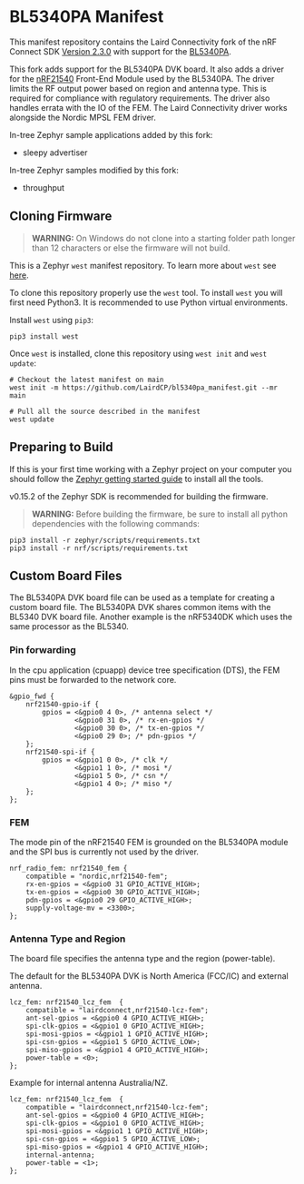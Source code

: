 # BL5340PA Manifest

This manifest repository contains the Laird Connectivity fork of the nRF Connect SDK [Version 2.3.0](https://developer.nordicsemi.com/nRF_Connect_SDK/doc/2.3.0/nrf/getting_started.html) with support for the [BL5340PA](https://www.lairdconnect.com/wireless-modules/bluetooth-modules/bl5340pa-series-long-range-bluetooth-module).

This fork adds support for the BL5340PA DVK board. It also adds a driver for the [nRF21540](https://www.nordicsemi.com/products/nrf21540#:~:text=The%20nRF21540%20is%20a%20'plug,power%20short%2Drange%20wireless%20solutions) Front-End Module  used by the BL5340PA. The driver limits the RF output power based on region and antenna type. This is required for compliance with regulatory requirements. The driver also handles errata with the IO of the FEM. The Laird Connectivity driver works alongside the Nordic MPSL FEM driver.

In-tree Zephyr sample applications added by this fork:
- sleepy advertiser

In-tree Zephyr samples modified by this fork:
- throughput

## Cloning Firmware

> **WARNING:** On Windows do not clone into a starting folder path longer than 12 characters or else the firmware will not build.

This is a Zephyr `west` manifest repository. To learn more about `west` see [here](https://developer.nordicsemi.com/nRF_Connect_SDK/doc/2.3.0/zephyr/develop/west/index.html#west).

To clone this repository properly use the `west` tool. To install `west` you will first need Python3. It is recommended to use Python virtual environments.

Install `west` using `pip3`:

```
pip3 install west
```

Once `west` is installed, clone this repository using `west init` and `west update`:

```
# Checkout the latest manifest on main
west init -m https://github.com/LairdCP/bl5340pa_manifest.git --mr main

# Pull all the source described in the manifest
west update
```
## Preparing to Build

If this is your first time working with a Zephyr project on your computer you should follow the [Zephyr getting started guide](https://docs.zephyrproject.org/latest/getting_started/index.html#) to install all the tools.

v0.15.2 of the Zephyr SDK is recommended for building the firmware.

> **WARNING:** Before building the firmware, be sure to install all python dependencies with the following commands:

```
pip3 install -r zephyr/scripts/requirements.txt
pip3 install -r nrf/scripts/requirements.txt
```

## Custom Board Files

The BL5340PA DVK board file can be used as a template for creating a custom board file. The BL5340PA DVK shares common items with the BL5340 DVK board file.  Another example is the nRF5340DK which uses the same processor as the BL5340.

### Pin forwarding

In the cpu application (cpuapp) device tree specification (DTS), the FEM pins must be forwarded to the network core.

```
&gpio_fwd {
	nrf21540-gpio-if {
		gpios = <&gpio0 4 0>, /* antenna select */
				<&gpio0 31 0>, /* rx-en-gpios */
				<&gpio0 30 0>, /* tx-en-gpios */
				<&gpio0 29 0>; /* pdn-gpios */
	};
	nrf21540-spi-if {
		gpios = <&gpio1 0 0>, /* clk */
				<&gpio1 1 0>, /* mosi */
				<&gpio1 5 0>, /* csn */
				<&gpio1 4 0>; /* miso */
	};
};
```

### FEM

The mode pin of the nRF21540 FEM is grounded on the BL5340PA module and the SPI bus is currently not used by the driver. 

```
nrf_radio_fem: nrf21540_fem {
    compatible = "nordic,nrf21540-fem";
    rx-en-gpios = <&gpio0 31 GPIO_ACTIVE_HIGH>;
    tx-en-gpios = <&gpio0 30 GPIO_ACTIVE_HIGH>;
    pdn-gpios = <&gpio0 29 GPIO_ACTIVE_HIGH>;
    supply-voltage-mv = <3300>;
};
```

### Antenna Type and Region

The board file specifies the antenna type and the region (power-table).

The default for the BL5340PA DVK is North America (FCC/IC) and external antenna.

```
lcz_fem: nrf21540_lcz_fem  {
    compatible = "lairdconnect,nrf21540-lcz-fem";
    ant-sel-gpios = <&gpio0 4 GPIO_ACTIVE_HIGH>;
    spi-clk-gpios = <&gpio1 0 GPIO_ACTIVE_HIGH>;
    spi-mosi-gpios = <&gpio1 1 GPIO_ACTIVE_HIGH>;
    spi-csn-gpios = <&gpio1 5 GPIO_ACTIVE_LOW>;
    spi-miso-gpios = <&gpio1 4 GPIO_ACTIVE_HIGH>;
    power-table = <0>;
};
```

Example for internal antenna Australia/NZ.
```
lcz_fem: nrf21540_lcz_fem  {
    compatible = "lairdconnect,nrf21540-lcz-fem";
    ant-sel-gpios = <&gpio0 4 GPIO_ACTIVE_HIGH>;
    spi-clk-gpios = <&gpio1 0 GPIO_ACTIVE_HIGH>;
    spi-mosi-gpios = <&gpio1 1 GPIO_ACTIVE_HIGH>;
    spi-csn-gpios = <&gpio1 5 GPIO_ACTIVE_LOW>;
    spi-miso-gpios = <&gpio1 4 GPIO_ACTIVE_HIGH>;
    internal-antenna;
    power-table = <1>;
};
```
